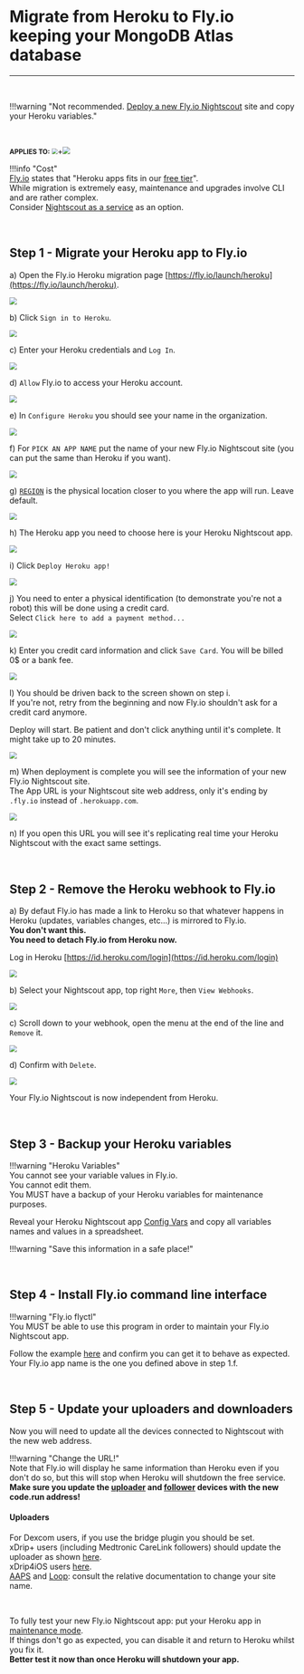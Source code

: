 # Migrate from Heroku to Fly.io keeping your MongoDB Atlas database

---

</br>

!!!warning "Not recommended. [Deploy a new Fly.io Nightscout](../new_user) site and copy your Heroku variables."

</br>

<span style="font-size:smaller;">**APPLIES TO:**</span> <img src="../../../vendors/img/flyio-logo.png" style="zoom:60%;" />+<img src="../../../vendors/img/Atlas.png" style="zoom:80%;" />

!!!info "Cost"  
[Fly.io](https://fly.io/) states that "Heroku apps fits in our [free tier](https://fly.io/docs/about/pricing/#free-tier)".  
While migration is extremely easy, maintenance and upgrades involve CLI and are rather complex.  
Consider [Nightscout as a service](/#nightscout-as-a-service) as an option.

</br>

## Step 1 - Migrate your Heroku app to Fly.io

a) Open the Fly.io Heroku migration page [https://fly.io/launch/heroku](https://fly.io/launch/heroku).

<img src="../img/FlyM01.png" style="zoom:80%;" />

</br>

b) Click `Sign in to Heroku`.

<img src="../img/FlyM02.png" style="zoom:80%;" />

</br>

c) Enter your Heroku credentials and `Log In`.

<img src="../../../update/img/UpdateNS15.png" style="zoom:80%;" >

</br>

d) `Allow` Fly.io to access your Heroku account.

<img src="../img/FlyM03.png" style="zoom:80%;" />

</br>

e) In `Configure Heroku` you should see your name in the organization.

<img src="../img/FlyM04.png" style="zoom:80%;" />

</br>

f) For `PICK AN APP NAME` put the name of your new Fly.io Nightscout site (you can put the same than Heroku if you want).

<img src="../img/FlyM05.png" style="zoom:80%;" />

</br>

g) [`REGION`](https://fly.io/docs/reference/regions/) is the physical location closer to you where the app will run. Leave default.

<img src="../img/FlyM06.png" style="zoom:80%;" />

</br>

h) The Heroku app you need to choose here is your Heroku Nightscout app.

<img src="../img/FlyM07.png" style="zoom:80%;" />

</br>

i) Click `Deploy Heroku app!`

<img src="../img/FlyM08.png" style="zoom:80%;" />

</br>

j) You need to enter a physical identification (to demonstrate you're not a robot) this will be done using a credit card.  
Select `Click here to add a payment method...`

<img src="../img/FlyM09.png" style="zoom:80%;" />

</br>

k) Enter you credit card information and click `Save Card`. You will be billed 0$ or a bank fee.

<img src="../img/FlyM10.png" style="zoom:80%;" />

</br>

l) You should be driven back to the screen shown on step i.  
If you're not, retry from the beginning and now Fly.io shouldn't ask for a credit card anymore.

Deploy will start. Be patient and don't click anything until it's complete. It might take up to 20 minutes.

<img src="../img/FlyM11.png" style="zoom:80%;" />

</br>

m) When deployment is complete you will see the information of your new Fly.io Nightscout site.  
The App URL is your Nightscout site web address, only it's ending by `.fly.io` instead of `.herokuapp.com`.

<img src="../img/FlyM12.png" style="zoom:80%;" />

</br>

n) If you open this URL you will see it's replicating real time your Heroku Nightscout with the exact same settings.

</br>

## Step 2 - Remove the Heroku webhook to Fly.io

a) By defaut Fly.io has made a link to Heroku so that whatever happens in Heroku (updates, variables changes, etc...) is mirrored to Fly.io.  
**You don't want this.  
You need to detach Fly.io from Heroku now.**

Log in Heroku [https://id.heroku.com/login](https://id.heroku.com/login)

<img src="../../../update/img/UpdateNS15.png" style="zoom:80%;" >

</br>

b) Select your Nightscout app, top right `More`, then `View Webhooks`.

<img src="../img/FlyM13.png" style="zoom:80%;" />

</br>

c) Scroll down to your webhook, open the menu at the end of the line and `Remove` it.

<img src="../img/FlyM14.png" style="zoom:80%;" />

</br>

d) Confirm with `Delete`.

<img src="../img/FlyM15.png" style="zoom:80%;" />

</br>

Your Fly.io Nightscout is now independent from Heroku.

</br>

## Step 3 - Backup your Heroku variables

!!!warning "Heroku Variables"  
    You cannot see your variable values in Fly.io.  
    You cannot edit them.  
    You MUST have a backup of your Heroku variables for maintenance purposes.

Reveal your Heroku Nightscout app [Config Vars](/heroku/new_user/#editing-config-vars-in-heroku) and copy all variables names and values in a spreadsheet.

!!!warning "Save this information in a safe place!"

</br>

## Step 4 - Install Fly.io command line interface 

!!!warning "Fly.io flyctl"  
    You MUST be able to use this program in order to maintain your Fly.io Nightscout app.

Follow the example [here](../new_user/#editing-config-vars-in-flyio) and confirm you can get it to behave as expected.  
Your Fly.io app name is the one you defined above in step 1.f.

</br>

## Step 5 - Update your uploaders and downloaders

Now you will need to update all the devices connected to Nightscout with the new web address.

!!!warning "Change the URL!"  
    Note that Fly.io will display he same information than Heroku even if you don't do so, but this will stop when Heroku will shutdown the free service.  
    **Make sure you update the [uploader](../../../uploader/setup/) and [follower](../../../nightscout/downloaders/) devices with the new code.run address!**

#### Uploaders

For Dexcom users, if you use the bridge plugin you should be set.  
xDrip+ users (including Medtronic CareLink followers) should update the uploader as shown [here](../../../uploader/setup/#xdrip).  
xDrip4iOS users [here](https://xdrip4ios.readthedocs.io/en/latest/connect/cgm/#nightscout-upload).  
[AAPS](https://androidaps.readthedocs.io/en/latest/Configuration/Preferences.html#nsclient) and [Loop](https://loopkit.github.io/loopdocs/operation/loop-settings/services/): consult the relative documentation to change your site name.

</br>

To fully test your new Fly.io Nightscout app: put your Heroku app in [maintenance mode](../../../troubleshoot/heroku/#maintenance-mode).  
If things don't go as expected, you can disable it and return to Heroku whilst you fix it.  
**Better test it now than once Heroku will shutdown your app.**

</br>
